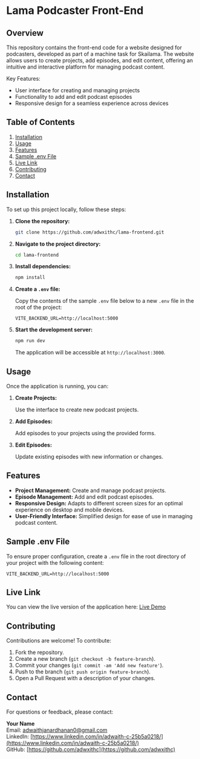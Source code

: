 
# Lama Podcaster Front-End

## Overview

This repository contains the front-end code for a website designed for podcasters, developed as part of a machine task for Skailama. The website allows users to create projects, add episodes, and edit content, offering an intuitive and interactive platform for managing podcast content.

Key Features:
- User interface for creating and managing projects
- Functionality to add and edit podcast episodes
- Responsive design for a seamless experience across devices

## Table of Contents

1. [Installation](#installation)
2. [Usage](#usage)
3. [Features](#features)
4. [Sample .env File](#sample-env-file)
5. [Live Link](#live-link)
6. [Contributing](#contributing)
7. [Contact](#contact)

## Installation

To set up this project locally, follow these steps:

1. **Clone the repository:**

   ```bash
   git clone https://github.com/adwxithc/lama-frontend.git
   ```

2. **Navigate to the project directory:**

   ```bash
   cd lama-frontend
   ```

3. **Install dependencies:**

   ```bash
   npm install
   ```

4. **Create a `.env` file:**

   Copy the contents of the sample `.env` file below to a new `.env` file in the root of the project:

   ```env
   VITE_BACKEND_URL=http://localhost:5000
   ```

5. **Start the development server:**

   ```bash
   npm run dev
   ```

   The application will be accessible at `http://localhost:3000`.

## Usage

Once the application is running, you can:

1. **Create Projects:**

   Use the interface to create new podcast projects.

2. **Add Episodes:**

   Add episodes to your projects using the provided forms.

3. **Edit Episodes:**

   Update existing episodes with new information or changes.

## Features

- **Project Management:** Create and manage podcast projects.
- **Episode Management:** Add and edit podcast episodes.
- **Responsive Design:** Adapts to different screen sizes for an optimal experience on desktop and mobile devices.
- **User-Friendly Interface:** Simplified design for ease of use in managing podcast content.

## Sample .env File

To ensure proper configuration, create a `.env` file in the root directory of your project with the following content:

```env
VITE_BACKEND_URL=http://localhost:5000
```

## Live Link

You can view the live version of the application here: [Live Demo](https://lama.easycart.website)

## Contributing

Contributions are welcome! To contribute:

1. Fork the repository.
2. Create a new branch (`git checkout -b feature-branch`).
3. Commit your changes (`git commit -am 'Add new feature'`).
4. Push to the branch (`git push origin feature-branch`).
5. Open a Pull Request with a description of your changes.

## Contact

For questions or feedback, please contact:

**Your Name**  
Email: [adwaithjanardhanan0@gmail.com](mailto:adwaithjanardhanan0@gmail.com)  
LinkedIn: [https://www.linkedin.com/in/adwaith-c-25b5a0218/](https://www.linkedin.com/in/adwaith-c-25b5a0218/)  
GitHub: [https://github.com/adwxithc](https://github.com/adwxithc)
